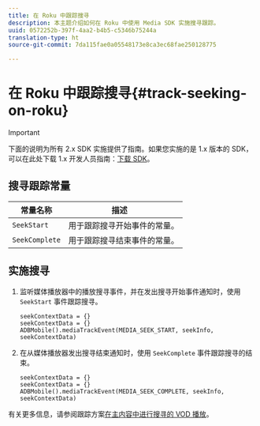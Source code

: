 ```yaml
---
title: 在 Roku 中跟踪搜寻
description: 本主题介绍如何在 Roku 中使用 Media SDK 实施搜寻跟踪。
uuid: 0572252b-397f-4aa2-b4b5-c5346b75244a
translation-type: ht
source-git-commit: 7da115fae0a05548173e8ca3ec68fae250128775

---
```



# 在 Roku 中跟踪搜寻{#track-seeking-on-roku}

>[!IMPORTANT]
>
>下面的说明为所有 2.x SDK 实施提供了指南。如果您实施的是 1.x 版本的 SDK，可以在此处下载 1.x 开发人员指南：[下载 SDK](/help/sdk-implement/download-sdks.md)。

## 搜寻跟踪常量

| 常量名称 | 描述     |
|---|---|
| `SeekStart` | 用于跟踪搜寻开始事件的常量。 |
| `SeekComplete` | 用于跟踪搜寻结束事件的常量。 |

## 实施搜寻

1. 监听媒体播放器中的播放搜寻事件，并在发出搜寻开始事件通知时，使用 `SeekStart` 事件跟踪搜寻。

   ```
   seekContextData = {}
   seekContextData = {}
   ADBMobile().mediaTrackEvent(MEDIA_SEEK_START, seekInfo, seekContextData)
   ```

1. 在从媒体播放器发出搜寻结束通知时，使用 `SeekComplete` 事件跟踪搜寻的结束。

   ```
   seekContextData = {}
   seekContextData = {}
   ADBMobile().mediaTrackEvent(MEDIA_SEEK_COMPLETE, seekInfo, seekContextData)
   ```

有关更多信息，请参阅跟踪方案[在主内容中进行搜寻的 VOD 播放](/help/sdk-implement/tracking-scenarios/vod-seeking.md)。
